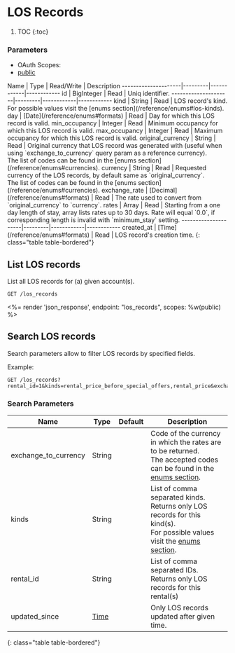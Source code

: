 # LOS Records

1. TOC
{:toc}

### Parameters
<ul class="nav nav-pills" role="tablist">
  <li class="disabled"><a>OAuth Scopes:</a></li>
  <li class="active"><a href="#public" role="tab" data-toggle="pill">public</a></li>
</ul>
<div class="tab-content" markdown="1">
  <div class="tab-pane active" id="public" markdown="1">
Name                 | Type    | Read/Write | Description
---------------------|---------|------------|------------
id                   | BigInteger | Read       | Uniq identifier.
---------------------|---------|------------|------------
kind                 | String  | Read       | LOS record's kind. For possible values visit the [enums section](/reference/enums#los-kinds).
day                  | [Date](/reference/enums#formats) | Read       | Day for which this LOS record is valid.
min_occupancy        | Integer | Read       | Minimum occupancy for which this LOS record is valid.
max_occupancy        | Integer | Read       | Maximum occupancy for which this LOS record is valid.
original_currency    | String  | Read       | Original currency that LOS record was generated with (useful when using `exchange_to_currency` query param as a reference currency).<br>The list of codes can be found in the [enums section](/reference/enums#currencies).
currency             | String  | Read       | Requested currency of the LOS records, by default same as `original_currency`.<br>The list of codes can be found in the [enums section](/reference/enums#currencies).
exchange_rate        | [Decimal](/reference/enums#formats) | Read       | The rate used to convert from `original_currency` to `currency`.
rates                | Array   | Read       | Starting from a one day length of stay, array lists rates up to 30 days. Rate will equal `0.0`, if corresponding length is invalid with `minimum_stay` setting.
---------------------|---------|------------|------------
created_at           | [Time](/reference/enums#formats) | Read       | LOS record's creation time.
{: class="table table-bordered"}
  </div>
</div>

## List LOS records

List all LOS records for (a) given account(s).

~~~
GET /los_records
~~~

<%= render 'json_response', endpoint: "los_records", scopes: %w(public) %>

## Search LOS records

Search parameters allow to filter LOS records by specified fields.

Example:

~~~
GET /los_records?rental_id=1&kinds=rental_price_before_special_offers,rental_price&exchange_currency_to=EUR
~~~

### Search Parameters

Name                 | Type    | Default | Description
---------------------|---------|---------|-------------
exchange_to_currency | String  |         | Code of the currency in which the rates are to be returned.<br>The accepted codes can be found in the [enums section](/reference/enums#currencies).
kinds                | String  |         | List of comma separated kinds. Returns only LOS records for this kind(s).<br>For possible values visit the [enums section](/reference/enums#los-kinds).
rental_id            | String  |         | List of comma separated IDs. Returns only LOS records for this rental(s)
updated_since        | [Time](/reference/enums#formats) |         | Only LOS records updated after given time.
{: class="table table-bordered"}
